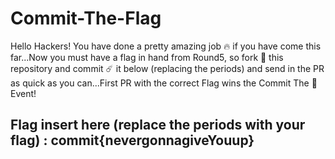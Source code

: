 # Commit-The-Flag

Hello Hackers! You have done a pretty amazing job 🔥 if you have come this far...Now you must have a flag in hand from Round5, so fork 🍴 this repository and commit ☄️ it below (replacing the periods) and send in the PR as quick as you can...First PR with the correct Flag wins the Commit The 🚩 Event!

## Flag insert here (replace the periods with your flag) : commit{nevergonnagiveYouup}
